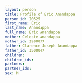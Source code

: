 ```yaml
---
layout: person
title: Profile of Eric Anandappa
person_id: I0525
first_name: Eric
last_name: Anandappa
full_name: Eric Anandappa
mother: Celeste Anandappa
mother_id: I500037
father: Clarence Joseph Anandappa
father_id: I500047
children:
children_ids:
partners:
partner_ids:
sex: M
---
```


